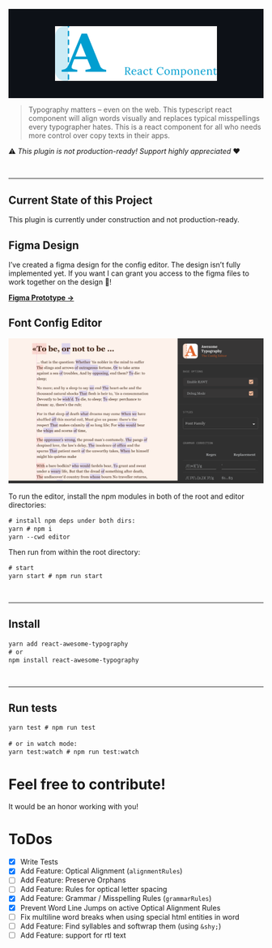 <p align="center" style="background-color: #0d1117;">
<br/>
<br/>
    <img 
        src="doc/readme/logo/react/dark.svg" 
        alt="Awesome Typography – The Config Editor" 
        style="display: block; max-width: 20rem;" 
    />
<br/>
<br/>
</p>

> Typography matters – even on the web. This typescript react component will
> align words visually and replaces typical misspellings every typographer hates.
> This is a react component for all who needs more control over copy texts in
> their apps.

⚠️ _This plugin is not production-ready! Support highly appreciated_  ❤️️

<br/>
<hr/>

## Current State of this Project

This plugin is currently under construction and not production-ready. 

## Figma Design

I’ve created a figma design for the config editor. The design isn’t fully implemented yet. If you want I can grant you access to the figma files to work together on the design 🥳!

[**Figma Prototype →**](https://www.figma.com/proto/Ip1ZScLgGiaGIDKu7QuHdZ/Editor?node-id=11%3A3&scaling=min-zoom&page-id=0%3A1)

## Font Config Editor

![Config Editor](./doc/readme/editor.png)

To run the editor, install the npm modules in both of the root and editor
directories:

```shell
# install npm deps under both dirs:
yarn # npm i
yarn --cwd editor
```

Then run from within the root directory:

```
# start
yarn start # npm run start
```

<br/>
<hr/>

## Install

```shell
yarn add react-awesome-typography
# or
npm install react-awesome-typography
```

<br/>
<hr/>

## Run tests

```shell
yarn test # npm run test

# or in watch mode:
yarn test:watch # npm run test:watch
```

# Feel free to contribute!

It would be an honor working with you!

# ToDos

- [x] Write Tests 
- [x] Add Feature: Optical Alignment (`alignmentRules`)
- [ ] Add Feature: Preserve Orphans
- [ ] Add Feature: Rules for optical letter spacing
- [x] Add Feature: Grammar / Misspelling Rules (`grammarRules`)
- [x] Prevent Word Line Jumps on active Optical Alignment Rules
- [ ] Fix multiline word breaks when using special html entities in word
- [ ] Add Feature: Find syllables and softwrap them (using `&shy;`)
- [ ] Add Feature: support for rtl text
